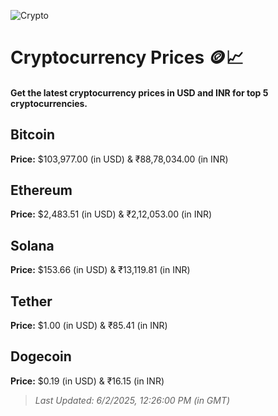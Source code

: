 
![Crypto](https://www.techguide.com.au/wp-content/uploads/2020/11/crypto3.jpeg)

# Cryptocurrency Prices 🪙📈

#### Get the latest cryptocurrency prices in USD and INR for top 5 cryptocurrencies.

## Bitcoin

**Price:** $103,977.00 (in USD) & ₹88,78,034.00 (in INR)

## Ethereum

**Price:** $2,483.51 (in USD) & ₹2,12,053.00 (in INR)

## Solana

**Price:** $153.66 (in USD) & ₹13,119.81 (in INR)

## Tether

**Price:** $1.00 (in USD) & ₹85.41 (in INR)

## Dogecoin

**Price:** $0.19 (in USD) & ₹16.15 (in INR)

> _Last Updated: 6/2/2025, 12:26:00 PM (in GMT)_
